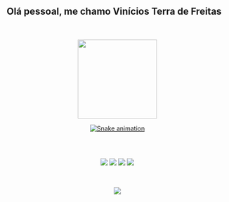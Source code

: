 ## Olá pessoal, me chamo Vinícios Terra de Freitas

<br>
<br>

<div align="center">
  
  <a href="https://github.com/oTerra">
  <img height="180em" src="https://github-readme-stats.vercel.app/api?username=oTerra&show_icons=true&theme=radical&include_all_commits=true&count_private=true"/>
    
  ![Snake animation](https://github.com/oTerra/oTerra/blob/output/github-contribution-grid-snake.svg)
    
</div>
  
  ##
  
<br>
  
<div align="center"> 
  
  <a href="https://instagram.com/terra_5965" target="_blank"><img src="https://img.shields.io/badge/-Instagram-%23E4405F?style=for-the-badge&logo=instagram&logoColor=white" target="_blank"></a>
 <a href="https://api.whatsapp.com/send?phone=5551983001187&text=Opa%2C%20achei%20seu%20contato%20no%20GitHub." target="_blank"><img src="https://img.shields.io/badge/WhatsApp-25D366?style=for-the-badge&logo=whatsapp&logoColor=white" target="_blank"></a> 
  <a href = "mailto:tdfvini@gmail.com"><img src="https://img.shields.io/badge/-Gmail-%23333?style=for-the-badge&logo=gmail&logoColor=white" target="_blank"></a>
  <a href="https://www.linkedin.com/in/viniciosterra/" target="_blank"><img src="https://img.shields.io/badge/-LinkedIn-%230077B5?style=for-the-badge&logo=linkedin&logoColor=white" target="_blank"></a>  
  
</div>
  
  ##
  
 <br>
  
 <div align="center">
   
   <img align="center" src="https://media0.giphy.com/media/LfQzCXmICSoa4/giphy.gif">
   
 </div>
